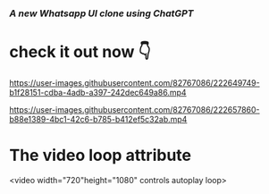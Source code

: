 <h3><i>A new Whatsapp UI clone using ChatGPT</i></h3>


<h1>check it out now 👇</h1>

https://user-images.githubusercontent.com/82767086/222649749-b1f28151-cdba-4adb-a397-242dec649a86.mp4



https://user-images.githubusercontent.com/82767086/222657860-b88e1389-4bc1-42c6-b785-b412ef5c32ab.mp4

<html>
<body>

<h1>The video loop attribute</h1>

<video width="720"height="1080" controls autoplay loop>
  <source src="https://user-images.githubusercontent.com/82767086/222655133-54f383c8-e8bb-41c9-ad1c-56256cf20614.mp4">
</video>

</body>
</html>
